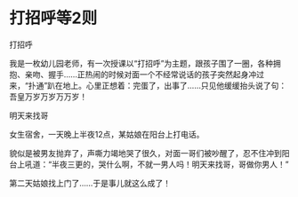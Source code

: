 # 打招呼等2则

打招呼

我是一枚幼儿园老师，有一次授课以“打招呼”为主题，跟孩子围了一圈，各种拥抱、亲吻、握手……正热闹的时候对面一个不经常说话的孩子突然起身冲过来，“扑通”趴在地上。心里正想着：完蛋了，出事了……只见他缓缓抬头说了句：吾皇万岁万岁万万岁！

明天来找哥

女生宿舍，一天晚上半夜12点，某姑娘在阳台上打电话。

貌似是被男友抛弃了，声嘶力竭地哭了很久，对面一哥们被吵醒了，忍不住冲到阳台上吼道：“半夜三更的，哭什么啊，不就一男人吗！明天来找哥，哥做你男人！”

第二天姑娘找上门了……于是事儿就这么成了！
